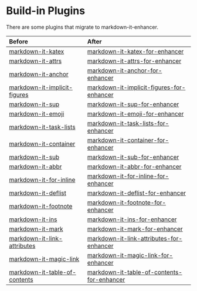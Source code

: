 # Build-in Plugins

There are some plugins that migrate to markdown-it-enhancer.

| Before                                                                                        | After                                                                                                                                           |
| :-------------------------------------------------------------------------------------------- | :---------------------------------------------------------------------------------------------------------------------------------------------- |
| [markdown-it-katex](https://github.com/waylonflinn/markdown-it-katex)                         | [markdown-it-katex-for-enhancer](https://github.com/Dedicatus546/markdown-it-enhancer/tree/main/packages/plugin-katex)                         |
| [markdown-it-attrs](https://github.com/arve0/markdown-it-attrs)                               | [markdown-it-attrs-for-enhancer](https://github.com/Dedicatus546/markdown-it-enhancer/tree/main/packages/plugin-attrs)                         |
| [markdown-it-anchor](https://github.com/valeriangalliat/markdown-it-anchor)                   | [markdown-it-anchor-for-enhancer](https://github.com/Dedicatus546/markdown-it-enhancer/tree/main/packages/plugin-anchor)                       |
| [markdown-it-implicit-figures](https://github.com/arve0/markdown-it-implicit-figures)         | [markdown-it-implicit-figures-for-enhancer](https://github.com/Dedicatus546/markdown-it-enhancer/tree/main/packages/plugin-implicit-figures)   |
| [markdown-it-sup](https://github.com/markdown-it/markdown-it-sup)                             | [markdown-it-sup-for-enhancer](https://github.com/Dedicatus546/markdown-it-enhancer/tree/main/packages/plugin-sup)                             |
| [markdown-it-emoji](https://github.com/markdown-it/markdown-it-emoji)                         | [markdown-it-emoji-for-enhancer](https://github.com/Dedicatus546/markdown-it-enhancer/tree/main/packages/plugin-emoji)                         |
| [markdown-it-task-lists](https://github.com/revin/markdown-it-task-lists)                     | [markdown-it-task-lists-for-enhancer](https://github.com/Dedicatus546/markdown-it-enhancer/tree/main/packages/plugin-task-lists)               |
| [markdown-it-container](https://github.com/markdown-it/markdown-it-container)                 | [markdown-it-container-for-enhancer](https://github.com/Dedicatus546/markdown-it-enhancer/tree/main/packages/plugin-container)                 |
| [markdown-it-sub](https://github.com/markdown-it/markdown-it-sub)                             | [markdown-it-sub-for-enhancer](https://github.com/Dedicatus546/markdown-it-enhancer/tree/main/packages/plugin-sub)                             |
| [markdown-it-abbr](https://github.com/markdown-it/markdown-it-abbr)                           | [markdown-it-abbr-for-enhancer](https://github.com/Dedicatus546/markdown-it-enhancer/tree/main/packages/plugin-abbr)                           |
| [markdown-it-for-inline](https://github.com/markdown-it/markdown-it-for-inline)               | [markdown-it-for-inline-for-enhancer](https://github.com/Dedicatus546/markdown-it-enhancer/tree/main/packages/plugin-for-inline)               |
| [markdown-it-deflist](https://github.com/markdown-it/markdown-it-deflist)                     | [markdown-it-deflist-for-enhancer](https://github.com/Dedicatus546/markdown-it-enhancer/tree/main/packages/plugin-deflist)                     |
| [markdown-it-footnote](https://github.com/markdown-it/markdown-it-footnote)                   | [markdown-it-footnote-for-enhancer](https://github.com/Dedicatus546/markdown-it-enhancer/tree/main/packages/plugin-footnote)                   |
| [markdown-it-ins](https://github.com/markdown-it/markdown-it-ins)                             | [markdown-it-ins-for-enhancer](https://github.com/Dedicatus546/markdown-it-enhancer/tree/main/packages/plugin-ins)                             |
| [markdown-it-mark](https://github.com/markdown-it/markdown-it-mark)                           | [markdown-it-mark-for-enhancer](https://github.com/Dedicatus546/markdown-it-enhancer/tree/main/packages/plugin-mark)                           |
| [markdown-it-link-attributes](https://github.com/crookedneighbor/markdown-it-link-attributes) | [markdown-it-link-attributes-for-enhancer](https://github.com/Dedicatus546/markdown-it-enhancer/tree/main/packages/plugin-link-attributes)     |
| [markdown-it-magic-link](https://github.com/antfu/markdown-it-magic-link)                     | [markdown-it-magic-link-for-enhancer](https://github.com/Dedicatus546/markdown-it-enhancer/tree/main/packages/plugin-magic-link)               |
| [markdown-it-table-of-contents](https://github.com/cmaas/markdown-it-table-of-contents)       | [markdown-it-table-of-contents-for-enhancer](https://github.com/Dedicatus546/markdown-it-enhancer/tree/main/packages/plugin-table-of-contents) |
